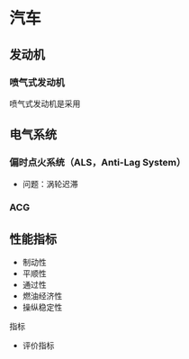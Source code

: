 # 汽车

## 发动机

### 喷气式发动机

喷气式发动机是采用

## 电气系统

### 偏时点火系统（ALS，Anti-Lag System）

* 问题：涡轮迟滞

### ACG

###	

## 性能指标


* 制动性
* 平顺性
* 通过性
* 燃油经济性
* 操纵稳定性

指标

* 评价指标 